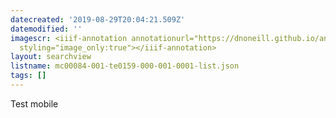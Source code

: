 ```yaml
---
datecreated: '2019-08-29T20:04:21.509Z'
datemodified: ''
imagescr: <iiif-annotation annotationurl="https://dnoneill.github.io/annotate/annotations/3610cd66-ca98-11e9-89fa-e66cee9cb4cf.json"
  styling="image_only:true"></iiif-annotation>
layout: searchview
listname: mc00084-001-te0159-000-001-0001-list.json
tags: []
---
```

Test mobile